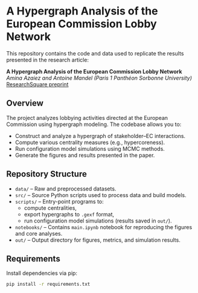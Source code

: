 # A Hypergraph Analysis of the European Commission Lobby Network

This repository contains the code and data used to replicate the results presented in the research article:

**A Hypergraph Analysis of the European Commission Lobby Network**  
_Amina Azaiez and Antoine Mandel (Paris 1 Panthéon Sorbonne University)_  
[ResearchSquare preprint](https://www.researchsquare.com/article/rs-6130857/v1)

## Overview

The project analyzes lobbying activities directed at the European Commission using hypergraph modeling. The codebase allows you to:

- Construct and analyze a hypergraph of stakeholder–EC interactions.
- Compute various centrality measures (e.g., hypercoreness).
- Run configuration model simulations using MCMC methods.
- Generate the figures and results presented in the paper.

## Repository Structure

- `data/` – Raw and preprocessed datasets.
- `src/` – Source Python scripts used to process data and build models.
- `scripts/` – Entry-point programs to:
  - compute centralities,
  - export hypergraphs to `.gexf` format,
  - run configuration model simulations 
  (results saved in `out/`).
- `notebooks/` – Contains `main.ipynb` notebook for reproducing the figures and core analyses.
- `out/` – Output directory for figures, metrics, and simulation results.

## Requirements

Install dependencies via pip:

```bash
pip install -r requirements.txt
